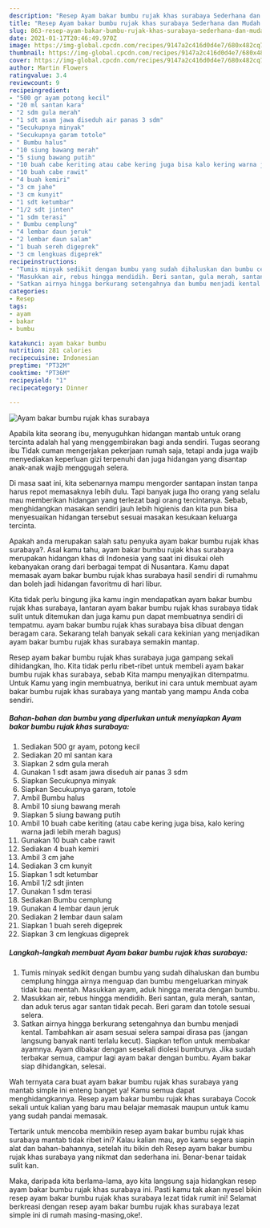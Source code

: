 ```yaml
---
description: "Resep Ayam bakar bumbu rujak khas surabaya Sederhana dan Mudah Dibuat"
title: "Resep Ayam bakar bumbu rujak khas surabaya Sederhana dan Mudah Dibuat"
slug: 863-resep-ayam-bakar-bumbu-rujak-khas-surabaya-sederhana-dan-mudah-dibuat
date: 2021-01-17T20:46:49.970Z
image: https://img-global.cpcdn.com/recipes/9147a2c416d0d4e7/680x482cq70/ayam-bakar-bumbu-rujak-khas-surabaya-foto-resep-utama.jpg
thumbnail: https://img-global.cpcdn.com/recipes/9147a2c416d0d4e7/680x482cq70/ayam-bakar-bumbu-rujak-khas-surabaya-foto-resep-utama.jpg
cover: https://img-global.cpcdn.com/recipes/9147a2c416d0d4e7/680x482cq70/ayam-bakar-bumbu-rujak-khas-surabaya-foto-resep-utama.jpg
author: Martin Flowers
ratingvalue: 3.4
reviewcount: 9
recipeingredient:
- "500 gr ayam potong kecil"
- "20 ml santan kara"
- "2 sdm gula merah"
- "1 sdt asam jawa diseduh air panas 3 sdm"
- "Secukupnya minyak"
- "Secukupnya garam totole"
- " Bumbu halus"
- "10 siung bawang merah"
- "5 siung bawang putih"
- "10 buah cabe keriting atau cabe kering juga bisa kalo kering warna jadi lebih merah bagus"
- "10 buah cabe rawit"
- "4 buah kemiri"
- "3 cm jahe"
- "3 cm kunyit"
- "1 sdt ketumbar"
- "1/2 sdt jinten"
- "1 sdm terasi"
- " Bumbu cemplung"
- "4 lembar daun jeruk"
- "2 lembar daun salam"
- "1 buah sereh digeprek"
- "3 cm lengkuas digeprek"
recipeinstructions:
- "Tumis minyak sedikit dengan bumbu yang sudah dihaluskan dan bumbu cemplung hingga airnya menguap dan bumbu mengeluarkan minyak tidak bau mentah. Masukkan ayam, aduk hingga merata dengan bumbu."
- "Masukkan air, rebus hingga mendidih. Beri santan, gula merah, santan, dan aduk terus agar santan tidak pecah. Beri garam dan totole sesuai selera."
- "Satkan airnya hingga berkurang setengahnya dan bumbu menjadi kental. Tambahkan air asam sesuai selera sampai dirasa pas (jangan langsung banyak nanti terlalu kecut). Siapkan teflon untuk membakar ayamnya. Ayam dibakar dengan sesekali diolesi bumbunya. Jika sudah terbakar semua, campur lagi ayam bakar dengan bumbu. Ayam bakar siap dihidangkan, selesai."
categories:
- Resep
tags:
- ayam
- bakar
- bumbu

katakunci: ayam bakar bumbu 
nutrition: 281 calories
recipecuisine: Indonesian
preptime: "PT32M"
cooktime: "PT36M"
recipeyield: "1"
recipecategory: Dinner

---
```



![Ayam bakar bumbu rujak khas surabaya](https://img-global.cpcdn.com/recipes/9147a2c416d0d4e7/680x482cq70/ayam-bakar-bumbu-rujak-khas-surabaya-foto-resep-utama.jpg)

Apabila kita seorang ibu, menyuguhkan hidangan mantab untuk orang tercinta adalah hal yang menggembirakan bagi anda sendiri. Tugas seorang ibu Tidak cuman mengerjakan pekerjaan rumah saja, tetapi anda juga wajib menyediakan keperluan gizi terpenuhi dan juga hidangan yang disantap anak-anak wajib menggugah selera.

Di masa  saat ini, kita sebenarnya mampu mengorder santapan instan tanpa harus repot memasaknya lebih dulu. Tapi banyak juga lho orang yang selalu mau memberikan hidangan yang terlezat bagi orang tercintanya. Sebab, menghidangkan masakan sendiri jauh lebih higienis dan kita pun bisa menyesuaikan hidangan tersebut sesuai masakan kesukaan keluarga tercinta. 



Apakah anda merupakan salah satu penyuka ayam bakar bumbu rujak khas surabaya?. Asal kamu tahu, ayam bakar bumbu rujak khas surabaya merupakan hidangan khas di Indonesia yang saat ini disukai oleh kebanyakan orang dari berbagai tempat di Nusantara. Kamu dapat memasak ayam bakar bumbu rujak khas surabaya hasil sendiri di rumahmu dan boleh jadi hidangan favoritmu di hari libur.

Kita tidak perlu bingung jika kamu ingin mendapatkan ayam bakar bumbu rujak khas surabaya, lantaran ayam bakar bumbu rujak khas surabaya tidak sulit untuk ditemukan dan juga kamu pun dapat membuatnya sendiri di tempatmu. ayam bakar bumbu rujak khas surabaya bisa dibuat dengan beragam cara. Sekarang telah banyak sekali cara kekinian yang menjadikan ayam bakar bumbu rujak khas surabaya semakin mantap.

Resep ayam bakar bumbu rujak khas surabaya juga gampang sekali dihidangkan, lho. Kita tidak perlu ribet-ribet untuk membeli ayam bakar bumbu rujak khas surabaya, sebab Kita mampu menyajikan ditempatmu. Untuk Kamu yang ingin membuatnya, berikut ini cara untuk membuat ayam bakar bumbu rujak khas surabaya yang mantab yang mampu Anda coba sendiri.

<!--inarticleads1-->

##### Bahan-bahan dan bumbu yang diperlukan untuk menyiapkan Ayam bakar bumbu rujak khas surabaya:

1. Sediakan 500 gr ayam, potong kecil
1. Sediakan 20 ml santan kara
1. Siapkan 2 sdm gula merah
1. Gunakan 1 sdt asam jawa diseduh air panas 3 sdm
1. Siapkan Secukupnya minyak
1. Siapkan Secukupnya garam, totole
1. Ambil  Bumbu halus
1. Ambil 10 siung bawang merah
1. Siapkan 5 siung bawang putih
1. Ambil 10 buah cabe keriting (atau cabe kering juga bisa, kalo kering warna jadi lebih merah bagus)
1. Gunakan 10 buah cabe rawit
1. Sediakan 4 buah kemiri
1. Ambil 3 cm jahe
1. Sediakan 3 cm kunyit
1. Siapkan 1 sdt ketumbar
1. Ambil 1/2 sdt jinten
1. Gunakan 1 sdm terasi
1. Sediakan  Bumbu cemplung
1. Gunakan 4 lembar daun jeruk
1. Sediakan 2 lembar daun salam
1. Siapkan 1 buah sereh digeprek
1. Siapkan 3 cm lengkuas digeprek




<!--inarticleads2-->

##### Langkah-langkah membuat Ayam bakar bumbu rujak khas surabaya:

1. Tumis minyak sedikit dengan bumbu yang sudah dihaluskan dan bumbu cemplung hingga airnya menguap dan bumbu mengeluarkan minyak tidak bau mentah. Masukkan ayam, aduk hingga merata dengan bumbu.
1. Masukkan air, rebus hingga mendidih. Beri santan, gula merah, santan, dan aduk terus agar santan tidak pecah. Beri garam dan totole sesuai selera.
1. Satkan airnya hingga berkurang setengahnya dan bumbu menjadi kental. Tambahkan air asam sesuai selera sampai dirasa pas (jangan langsung banyak nanti terlalu kecut). Siapkan teflon untuk membakar ayamnya. Ayam dibakar dengan sesekali diolesi bumbunya. Jika sudah terbakar semua, campur lagi ayam bakar dengan bumbu. Ayam bakar siap dihidangkan, selesai.




Wah ternyata cara buat ayam bakar bumbu rujak khas surabaya yang mantab simple ini enteng banget ya! Kamu semua dapat menghidangkannya. Resep ayam bakar bumbu rujak khas surabaya Cocok sekali untuk kalian yang baru mau belajar memasak maupun untuk kamu yang sudah pandai memasak.

Tertarik untuk mencoba membikin resep ayam bakar bumbu rujak khas surabaya mantab tidak ribet ini? Kalau kalian mau, ayo kamu segera siapin alat dan bahan-bahannya, setelah itu bikin deh Resep ayam bakar bumbu rujak khas surabaya yang nikmat dan sederhana ini. Benar-benar taidak sulit kan. 

Maka, daripada kita berlama-lama, ayo kita langsung saja hidangkan resep ayam bakar bumbu rujak khas surabaya ini. Pasti kamu tak akan nyesel bikin resep ayam bakar bumbu rujak khas surabaya lezat tidak rumit ini! Selamat berkreasi dengan resep ayam bakar bumbu rujak khas surabaya lezat simple ini di rumah masing-masing,oke!.

